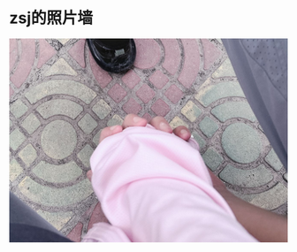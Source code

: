 # zsj的照片墙
<img src="https://github.com/Tenderness-luo/Tenderness-luo.github.io/blob/gh-pages/1.png"/>
